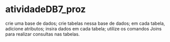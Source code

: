 # atividadeDB7_proz
crie uma base de dados;  crie tabelas nessa base de dados; em cada tabela, adicione atributos; insira dados em cada tabela; utilize os comandos Joins para realizar consultas nas tabelas. 
